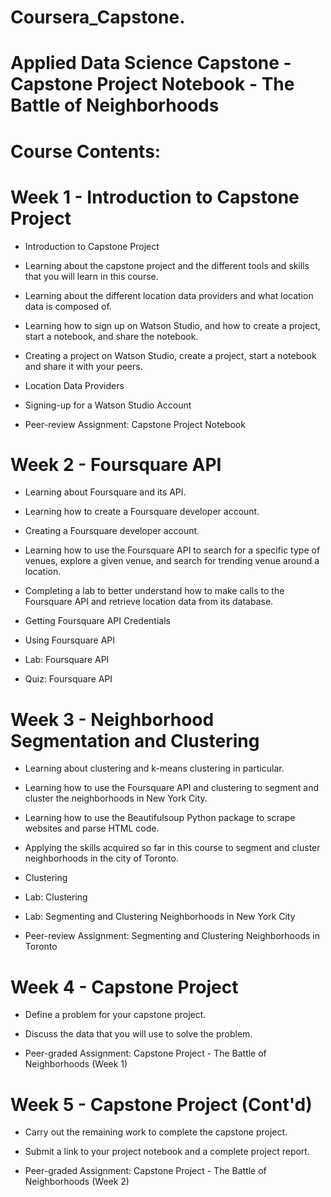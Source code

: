 # Coursera_Capstone.
# Applied Data Science Capstone - Capstone Project Notebook - The Battle of Neighborhoods

# Course Contents:

# Week 1 - Introduction to Capstone Project


- Introduction to Capstone Project
- Learning about the capstone project and the different tools and skills that you will learn in this course.

- Learning about the different location data providers and what location data is composed of.

- Learning how to sign up on Watson Studio, and how to create a project, start a notebook, and share the notebook.

- Creating a project on Watson Studio, create a project, start a notebook and share it with your peers.

- Location Data Providers

- Signing-up for a Watson Studio Account

- Peer-review Assignment: Capstone Project Notebook


# Week 2 - Foursquare API


- Learning about Foursquare and its API.

- Learning how to create a Foursquare developer account.

- Creating a Foursquare developer account.

- Learning how to use the Foursquare API to search for a specific type of venues, explore a given venue, and search for trending venue around a location.

- Completing a lab to better understand how to make calls to the Foursquare API and retrieve location data from its database.

- Getting Foursquare API Credentials

- Using Foursquare API

- Lab: Foursquare API

- Quiz: Foursquare API


# Week 3 - Neighborhood Segmentation and Clustering


- Learning about clustering and k-means clustering in particular.

- Learning how to use the Foursquare API and clustering to segment and cluster the neighborhoods in New York City.

- Learning how to use the Beautifulsoup Python package to scrape websites and parse HTML code.

- Applying the skills acquired so far in this course to segment and cluster neighborhoods in the city of Toronto.

- Clustering

- Lab: Clustering

- Lab: Segmenting and Clustering Neighborhoods in New York City

- Peer-review Assignment: Segmenting and Clustering Neighborhoods in Toronto


# Week 4 - Capstone Project


- Define a problem for your capstone project.

- Discuss the data that you will use to solve the problem.

- Peer-graded Assignment: Capstone Project - The Battle of Neighborhoods (Week 1)


# Week 5 - Capstone Project (Cont'd)


- Carry out the remaining work to complete the capstone project.

- Submit a link to your project notebook and a complete project report.

- Peer-graded Assignment: Capstone Project - The Battle of Neighborhoods (Week 2)

